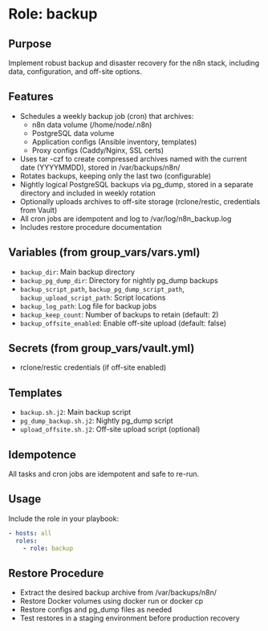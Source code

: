 # Role: backup

## Purpose
Implement robust backup and disaster recovery for the n8n stack, including data, configuration, and off-site options.

## Features
- Schedules a weekly backup job (cron) that archives:
  - n8n data volume (/home/node/.n8n)
  - PostgreSQL data volume
  - Application configs (Ansible inventory, templates)
  - Proxy configs (Caddy/Nginx, SSL certs)
- Uses tar -czf to create compressed archives named with the current date (YYYYMMDD), stored in /var/backups/n8n/
- Rotates backups, keeping only the last two (configurable)
- Nightly logical PostgreSQL backups via pg_dump, stored in a separate directory and included in weekly rotation
- Optionally uploads archives to off-site storage (rclone/restic, credentials from Vault)
- All cron jobs are idempotent and log to /var/log/n8n_backup.log
- Includes restore procedure documentation

## Variables (from group_vars/vars.yml)
- `backup_dir`: Main backup directory
- `backup_pg_dump_dir`: Directory for nightly pg_dump backups
- `backup_script_path`, `backup_pg_dump_script_path`, `backup_upload_script_path`: Script locations
- `backup_log_path`: Log file for backup jobs
- `backup_keep_count`: Number of backups to retain (default: 2)
- `backup_offsite_enabled`: Enable off-site upload (default: false)

## Secrets (from group_vars/vault.yml)
- rclone/restic credentials (if off-site enabled)

## Templates
- `backup.sh.j2`: Main backup script
- `pg_dump_backup.sh.j2`: Nightly pg_dump script
- `upload_offsite.sh.j2`: Off-site upload script (optional)

## Idempotence
All tasks and cron jobs are idempotent and safe to re-run.

## Usage
Include the role in your playbook:
```yaml
- hosts: all
  roles:
    - role: backup
```

## Restore Procedure
- Extract the desired backup archive from /var/backups/n8n/
- Restore Docker volumes using docker run or docker cp
- Restore configs and pg_dump files as needed
- Test restores in a staging environment before production recovery
